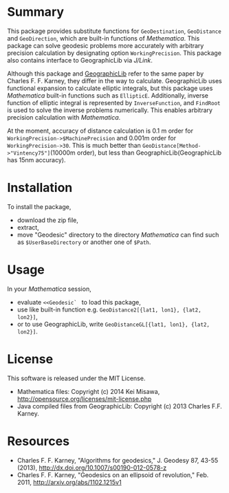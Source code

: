 # Summary
 This package provides substitute functions for `GeoDestination`, `GeoDistance` and `GeoDirection`, which are built-in functions of _Methematica_. This package can solve geodesic problems more accurately with arbitrary precision calculation by designating option `WorkingPrecision`. This package also contains interface to GeographicLib via _J/Link_.

 Although this package and [GeographicLib](http://geographiclib.sourceforge.net/) refer to the same paper by Charles F. F. Karney, they differ in the way to calculate. GeographicLib uses functional expansion to calculate elliptic integrals, but this package uses _Mathematica_ built-in functions such as `EllipticE`. Additionally, inverse function of elliptic integral is represented by `InverseFunction`, and `FindRoot` is used to solve the inverse problems numerically. This enables arbitrary precision calculation with _Mathematica_.

 At the moment, accuracy of distance calculation is 0.1 m order for `WorkingPrecision->$MachinePrecision` and 0.001m order for `WorkingPrecision->30`. This is much better than `GeoDistance[Method->"Vintency75"]`(10000m order), but less than GeographicLib(GeographicLib has 15nm accuracy).

# Installation
 To install the package, 
+ download the zip file,
+ extract,
+ move "Geodesic" directory to the directory _Mathematica_ can find such as `$UserBaseDirectory` or another one of `$Path`.

# Usage
 In your _Mathematica_ session,
+ evaluate ``<<Geodesic` `` to load this package,
+ use like built-in function e.g. `GeoDistance2[{lat1, lon1}, {lat2, lon2}]`,
+ or to use GeographicLib, write `GeoDistanceGL[{lat1, lon1}, {lat2, lon2}]`.

# License
 This software is released under the MIT License.
* Mathematica files: Copyright (c) 2014 Kei Misawa, http://opensource.org/licenses/mit-license.php
* Java compiled files from GeographicLib: Copyright (c) 2013 Charles F.F. Karney.

# Resources
* Charles F. F. Karney, "Algorithms for geodesics," J. Geodesy 87, 43-55 (2013), http://dx.doi.org/10.1007/s00190-012-0578-z
* Charles F. F. Karney, "Geodesics on an ellipsoid of revolution," Feb. 2011, http://arxiv.org/abs/1102.1215v1
